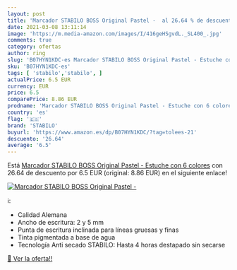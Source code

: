 ```yaml
---
layout: post
title: 'Marcador STABILO BOSS Original Pastel -  al 26.64 % de descuento'
date: 2021-03-08 13:11:14
image: 'https://m.media-amazon.com/images/I/416geHSgvdL._SL400_.jpg'
comments: true
category: ofertas
author: ring
slug: 'B07HYN1KDC-es Marcador STABILO BOSS Original Pastel - Estuche con 6 colores'
sku: 'B07HYN1KDC-es'
tags: [ 'stabilo','stabilo', ]
actualPrice: 6.5 EUR
currency: EUR
price: 6.5
comparePrice: 8.86 EUR
prodname: 'Marcador STABILO BOSS Original Pastel - Estuche con 6 colores'
country: 'es'
flag: '🇪🇸'
brand: 'STABILO'
buyurl: 'https://www.amazon.es/dp/B07HYN1KDC/?tag=tolees-21'
descuento: '26.64'
average: '6.5'
---
```


Está [Marcador STABILO BOSS Original Pastel - Estuche con 6 colores](https://www.amazon.es/dp/B07HYN1KDC/?tag=tolees-21) con 26.64 de descuento por 6.5 EUR (original: 8.86 EUR) en el siguiente enlace!

[![Marcador STABILO BOSS Original Pastel - ](https://m.media-amazon.com/images/I/416geHSgvdL._SL400_.jpg)](https://www.amazon.es/dp/B07HYN1KDC/?tag=tolees-21)

ℹ️:

- Calidad Alemana
- Ancho de escritura: 2 y 5 mm
- Punta de escritura inclinada para líneas gruesas y finas
- Tinta pigmentada a base de agua
- Tecnología Anti secado STABILO: Hasta 4 horas destapado sin secarse

[🛒 Ver la oferta!!](https://www.amazon.es/dp/B07HYN1KDC/?tag=tolees-21)
